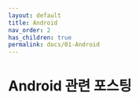 ```yaml
---
layout: default
title: Android
nav_order: 2
has_children: true
permalink: docs/01-Android
---
```


# Android 관련 포스팅
